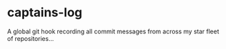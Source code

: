 # captains-log
A global git hook recording all commit messages from across my star fleet of repositories...
